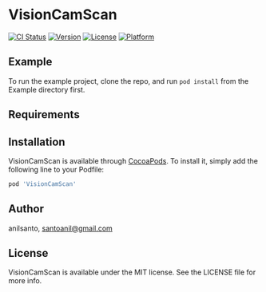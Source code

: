 # VisionCamScan

[![CI Status](https://img.shields.io/travis/anilsanto/VisionCamScan.svg?style=flat)](https://travis-ci.org/anilsanto/VisionCamScan)
[![Version](https://img.shields.io/cocoapods/v/VisionCamScan.svg?style=flat)](https://cocoapods.org/pods/VisionCamScan)
[![License](https://img.shields.io/cocoapods/l/VisionCamScan.svg?style=flat)](https://cocoapods.org/pods/VisionCamScan)
[![Platform](https://img.shields.io/cocoapods/p/VisionCamScan.svg?style=flat)](https://cocoapods.org/pods/VisionCamScan)

## Example

To run the example project, clone the repo, and run `pod install` from the Example directory first.

## Requirements

## Installation

VisionCamScan is available through [CocoaPods](https://cocoapods.org). To install
it, simply add the following line to your Podfile:

```ruby
pod 'VisionCamScan'
```

## Author

anilsanto, santoanil@gmail.com

## License

VisionCamScan is available under the MIT license. See the LICENSE file for more info.
